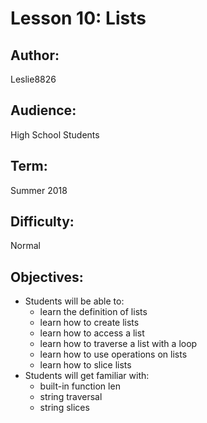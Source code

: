 
# Lesson 10: Lists

## Author: 
Leslie8826

## Audience: 
High School Students

## Term:
Summer 2018

## Difficulty: 
Normal

## Objectives: 
 - Students will be able to:
     * learn the definition of lists
     * learn how to create lists
     * learn how to access a list
     * learn how to traverse a list with a loop
     * learn how to use operations on lists
     * learn how to slice lists
 - Students will get familiar with:
     * built-in function len
     * string traversal
     * string slices


